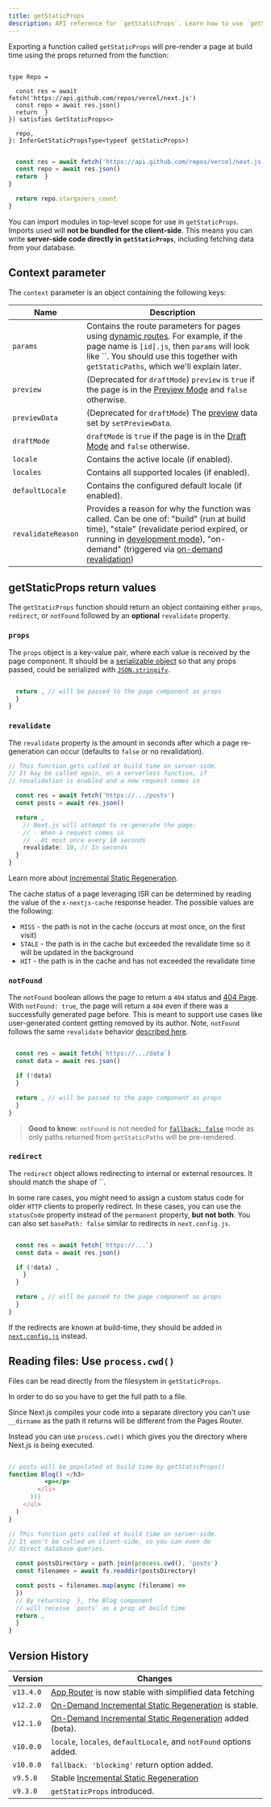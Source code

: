 ```yaml
---
title: getStaticProps
description: API reference for `getStaticProps`. Learn how to use `getStaticProps` to generate static pages with Next.js.
---
```


Exporting a function called `getStaticProps` will pre-render a page at build time using the props returned from the function:

```tsx filename="pages/index.tsx" switcher

type Repo =

  const res = await fetch('https://api.github.com/repos/vercel/next.js')
  const repo = await res.json()
  return  }
}) satisfies GetStaticProps<>

  repo,
}: InferGetStaticPropsType<typeof getStaticProps>)
```

```jsx filename="pages/index.js" switcher

  const res = await fetch('https://api.github.com/repos/vercel/next.js')
  const repo = await res.json()
  return  }
}

  return repo.stargazers_count
}
```

You can import modules in top-level scope for use in `getStaticProps`. Imports used will **not be bundled for the client-side**. This means you can write **server-side code directly in `getStaticProps`**, including fetching data from your database.

## Context parameter

The `context` parameter is an object containing the following keys:

| Name               | Description                                                                                                                                                                                                                                                                                                                                                                                                                          |
| ------------------ | ------------------------------------------------------------------------------------------------------------------------------------------------------------------------------------------------------------------------------------------------------------------------------------------------------------------------------------------------------------------------------------------------------------------------------------ |
| `params`           | Contains the route parameters for pages using [dynamic routes](/docs/pages/building-your-application/routing/dynamic-routes). For example, if the page name is `[id].js`, then `params` will look like ``. You should use this together with `getStaticPaths`, which we'll explain later.                                                                                                                                            |
| `preview`          | (Deprecated for `draftMode`) `preview` is `true` if the page is in the [Preview Mode](/docs/pages/guides/preview-mode) and `false` otherwise.                                                                                                                                                                                                                                                                                        |
| `previewData`      | (Deprecated for `draftMode`) The [preview](/docs/pages/guides/preview-mode) data set by `setPreviewData`.                                                                                                                                                                                                                                                                                                                            |
| `draftMode`        | `draftMode` is `true` if the page is in the [Draft Mode](/docs/pages/guides/draft-mode) and `false` otherwise.                                                                                                                                                                                                                                                                                                                       |
| `locale`           | Contains the active locale (if enabled).                                                                                                                                                                                                                                                                                                                                                                                             |
| `locales`          | Contains all supported locales (if enabled).                                                                                                                                                                                                                                                                                                                                                                                         |
| `defaultLocale`    | Contains the configured default locale (if enabled).                                                                                                                                                                                                                                                                                                                                                                                 |
| `revalidateReason` | Provides a reason for why the function was called. Can be one of: "build" (run at build time), "stale" (revalidate period expired, or running in [development mode](/docs/pages/building-your-application/data-fetching/get-static-props#runs-on-every-request-in-development)), "on-demand" (triggered via [on-demand revalidation](/docs/pages/guides/incremental-static-regeneration#on-demand-revalidation-with-revalidatepath)) |

## getStaticProps return values

The `getStaticProps` function should return an object containing either `props`, `redirect`, or `notFound` followed by an **optional** `revalidate` property.

### `props`

The `props` object is a key-value pair, where each value is received by the page component. It should be a [serializable object](https://developer.mozilla.org/docs/Glossary/Serialization) so that any props passed, could be serialized with [`JSON.stringify`](https://developer.mozilla.org/docs/Web/JavaScript/Reference/Global_Objects/JSON/stringify).

```jsx

  return , // will be passed to the page component as props
  }
}
```

### `revalidate`

The `revalidate` property is the amount in seconds after which a page re-generation can occur (defaults to `false` or no revalidation).

```js
// This function gets called at build time on server-side.
// It may be called again, on a serverless function, if
// revalidation is enabled and a new request comes in

  const res = await fetch('https://.../posts')
  const posts = await res.json()

  return ,
    // Next.js will attempt to re-generate the page:
    // - When a request comes in
    // - At most once every 10 seconds
    revalidate: 10, // In seconds
  }
}
```

Learn more about [Incremental Static Regeneration](/docs/pages/guides/incremental-static-regeneration).

The cache status of a page leveraging ISR can be determined by reading the value of the `x-nextjs-cache` response header. The possible values are the following:

- `MISS` - the path is not in the cache (occurs at most once, on the first visit)
- `STALE` - the path is in the cache but exceeded the revalidate time so it will be updated in the background
- `HIT` - the path is in the cache and has not exceeded the revalidate time

### `notFound`

The `notFound` boolean allows the page to return a `404` status and [404 Page](/docs/pages/building-your-application/routing/custom-error#404-page). With `notFound: true`, the page will return a `404` even if there was a successfully generated page before. This is meant to support use cases like user-generated content getting removed by its author. Note, `notFound` follows the same `revalidate` behavior [described here](#revalidate).

```js

  const res = await fetch(`https://.../data`)
  const data = await res.json()

  if (!data)
  }

  return , // will be passed to the page component as props
  }
}
```

> **Good to know**: `notFound` is not needed for [`fallback: false`](/docs/pages/api-reference/functions/get-static-paths#fallback-false) mode as only paths returned from `getStaticPaths` will be pre-rendered.

### `redirect`

The `redirect` object allows redirecting to internal or external resources. It should match the shape of ``.

In some rare cases, you might need to assign a custom status code for older `HTTP` clients to properly redirect. In these cases, you can use the `statusCode` property instead of the `permanent` property, **but not both**. You can also set `basePath: false` similar to redirects in `next.config.js`.

```js

  const res = await fetch(`https://...`)
  const data = await res.json()

  if (!data) ,
    }
  }

  return , // will be passed to the page component as props
  }
}
```

If the redirects are known at build-time, they should be added in [`next.config.js`](/docs/pages/api-reference/config/next-config-js/redirects) instead.

## Reading files: Use `process.cwd()`

Files can be read directly from the filesystem in `getStaticProps`.

In order to do so you have to get the full path to a file.

Since Next.js compiles your code into a separate directory you can't use `__dirname` as the path it returns will be different from the Pages Router.

Instead you can use `process.cwd()` which gives you the directory where Next.js is being executed.

```jsx

// posts will be populated at build time by getStaticProps()
function Blog() </h3>
          <p></p>
        </li>
      ))}
    </ul>
  )
}

// This function gets called at build time on server-side.
// It won't be called on client-side, so you can even do
// direct database queries.

  const postsDirectory = path.join(process.cwd(), 'posts')
  const filenames = await fs.readdir(postsDirectory)

  const posts = filenames.map(async (filename) =>
  })
  // By returning  }, the Blog component
  // will receive `posts` as a prop at build time
  return ,
  }
}

```

## Version History

| Version   | Changes                                                                                                                                                  |
| --------- | -------------------------------------------------------------------------------------------------------------------------------------------------------- |
| `v13.4.0` | [App Router](/docs/app/getting-started/fetching-data) is now stable with simplified data fetching                                                        |
| `v12.2.0` | [On-Demand Incremental Static Regeneration](/docs/pages/guides/incremental-static-regeneration#on-demand-revalidation-with-revalidatepath) is stable.    |
| `v12.1.0` | [On-Demand Incremental Static Regeneration](/docs/pages/guides/incremental-static-regeneration#on-demand-revalidation-with-revalidatepath) added (beta). |
| `v10.0.0` | `locale`, `locales`, `defaultLocale`, and `notFound` options added.                                                                                      |
| `v10.0.0` | `fallback: 'blocking'` return option added.                                                                                                              |
| `v9.5.0`  | Stable [Incremental Static Regeneration](/docs/pages/guides/incremental-static-regeneration)                                                             |
| `v9.3.0`  | `getStaticProps` introduced.                                                                                                                             |
